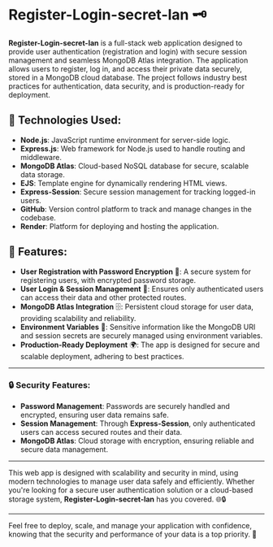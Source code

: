 # Register-Login-secret-lan 🗝️

**Register-Login-secret-lan** is a full-stack web application designed to provide user authentication (registration and login) with secure session management and seamless MongoDB Atlas integration. The application allows users to register, log in, and access their private data securely, stored in a MongoDB cloud database. The project follows industry best practices for authentication, data security, and is production-ready for deployment.

## 🚀 Technologies Used:
- **Node.js**: JavaScript runtime environment for server-side logic.
- **Express.js**: Web framework for Node.js used to handle routing and middleware.
- **MongoDB Atlas**: Cloud-based NoSQL database for secure, scalable data storage.
- **EJS**: Template engine for dynamically rendering HTML views.
- **Express-Session**: Secure session management for tracking logged-in users.
- **GitHub**: Version control platform to track and manage changes in the codebase.
- **Render**: Platform for deploying and hosting the application.

## 🌟 Features:
- **User Registration with Password Encryption** 🔐: A secure system for registering users, with encrypted password storage.
- **User Login & Session Management** 🔑: Ensures only authenticated users can access their data and other protected routes.
- **MongoDB Atlas Integration** 🗄️: Persistent cloud storage for user data, providing scalability and reliability.
- **Environment Variables** 🌱: Sensitive information like the MongoDB URI and session secrets are securely managed using environment variables.
- **Production-Ready Deployment** 🌍: The app is designed for secure and scalable deployment, adhering to best practices.

---

### 🔒 Security Features:
- **Password Management**: Passwords are securely handled and encrypted, ensuring user data remains safe.
- **Session Management**: Through **Express-Session**, only authenticated users can access secured routes and their data.
- **MongoDB Atlas**: Cloud storage with encryption, ensuring reliable and secure data management.

---

This web app is designed with scalability and security in mind, using modern technologies to manage user data safely and efficiently. Whether you're looking for a secure user authentication solution or a cloud-based storage system, **Register-Login-secret-lan** has you covered. 🌐🔒

---

Feel free to deploy, scale, and manage your application with confidence, knowing that the security and performance of your data is a top priority. 🚀

